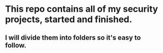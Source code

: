 # This repo contains all of my security projects, started and finished.
## I will divide them into folders so it's easy to follow.

